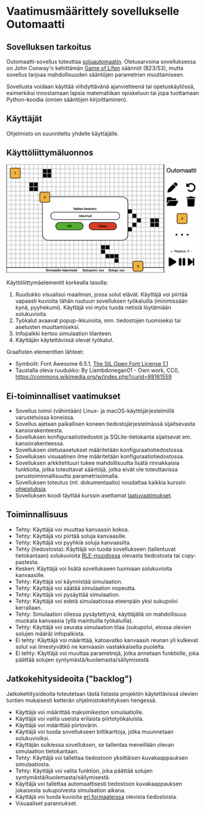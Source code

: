 # Vaatimusmäärittely sovellukselle Outomaatti

## Sovelluksen tarkoitus

Outomaatti-sovellus toteuttaa [soluautomaatin](https://fi.wikipedia.org/wiki/Soluautomaatti). Oletusarvoina sovelluksessa on John Conway'n kehittämän [Game of Lifen](https://fi.wikipedia.org/wiki/Game_of_Life) säännöt (B23/S3), mutta sovellus tarjoaa mahdollisuuden sääntöjen parametrien muuttamiseen.

Sovellusta voidaan käyttää viihdyttävänä ajanvietteenä tai opetuskäytössä, esimerkiksi innostamaan lapsia matematiikan opiskeluun tai jopa tuottamaan Python-koodia (omien sääntöjen kirjoittaminen).

## Käyttäjät

Ohjelmisto on suunniteltu yhdelle käyttäjälle.

## Käyttöliittymäluonnos

![](kuvat/Outomaatti_GUI.001.png)

Käyttöliittymäelementit korkealla tasolla:

1. Ruudukko visualisoi maailman, jossa solut elävät. Käyttäjä voi piirtää vapaasti kuvioita tähän ruutuun sovelluksen työkaluilla (minimissään kynä, pyyhekumi). Käyttäjä voi myös tuoda netistä löytämiään solukuvioita.
2. Työkalut avaavat popup-ikkunoita, mm. tiedostojen tuomiseksi tai asetusten muuttamiseksi.
3. Infopalkki kertoo simulaation tilanteen.
4. Käyttäjän käytettävissä olevat työkalut.

Graafisten elementtien lähteet:
- Symbolit: Font Awesome 6.5.1, [The SIL Open Font License 1.1](https://openfontlicense.org/)
- Taustalla oleva ruudukko: By Liambdonegan01 - Own work, CC0, https://commons.wikimedia.org/w/index.php?curid=89161559

## Ei-toiminnalliset vaatimukset

- Sovellus toimii (vähintään) Linux- ja macOS-käyttöjärjestelmillä varustetuissa koneissa.
- Sovellus ajetaan paikallisen koneen tiedostojärjestelmässä sijaitsevasta kansiorakenteesta.
- Sovelluksen konfiguraatiotiedostot ja SQLite-tietokanta sijaitsevat em. kansiorakenteessa.
- Sovelluksen oletusasetukset määritetään konfiguraatiotiedostossa.
- Sovelluksen visuaalinen ilme määritetään konfiguraatiotiedostossa.
- Sovelluksen arkkitehtuuri tukee mahdollisuutta lisätä rinnakkaisia funktioita, jotka toteuttavat sääntöjä, jotka eivät ole toteuttavissa perustoiminnallisuutta parametrisoimalla.
- Sovelluksen toteutus (ml. dokumentaatio) noudattaa kaikkia kurssin [ohjeistuksia](https://ohjelmistotekniikka-hy.github.io/python/toteutus).
- Sovelluksen koodi täyttää kurssin asettamat [laatuvaatimukset](https://ohjelmistotekniikka-hy.github.io/python/koodin-laatuvaatimukset).

## Toiminnallisuus

- Tehty: Käyttäjä voi muuttaa kanvaasin kokoa.
- Tehty: Käyttäjä voi piirtää soluja kanvaasille.
- Tehty: Käyttäjä voi pyyhkiä soluja kanvaasilta.
- Tehty (tiedostosta): Käyttäjä voi tuoda sovellukseen (tallentuvat tietokantaan) solukuvioita [RLE-muodossa](https://conwaylife.com/wiki/Run_Length_Encoded) olevasta tiedostosta tai copy-pastesta.
- Kesken: Käyttäjä voi lisätä sovellukseen tuomiaan solukuvioita kanvaasille.
- Tehty: Käyttäjä voi käynnistää simulaation.
- Tehty: Käyttäjä voi säätää simulaation nopeutta.
- Tehty: Käyttäjä voi pysäyttää simulaation.
- Tehty: Käyttäjä voi edetä simulaatiossa eteenpäin yksi sukupolvi kerrallaan.
- Tehty: Simulaation ollessa pysäytettynä, käyttäjällä on mahdollisuus muokata kanvaasia (yllä mainituilla työkaluilla).
- Tehty: Käyttäjä voi seurata simulaation tilaa (sukupolvi, elossa olevien solujen määrä) infopalkista.
- Ei tehty: Käyttäjä voi määrittää, katoavatko kanvaasin reunan yli kulkevat solut vai ilmestyvätkö ne kanvaasin vastakkaiselta puolelta.
- Ei tehty: Käyttäjä voi muuttaa parametrejä, jotka annetaan funktiolle, joka päättää solujen syntymästä/kuolemasta/säilymisestä.

## Jatkokehitysideoita ("backlog")

Jatkokehitysideoita toteutetaan tästä listasta projektiin käytettävissä olevien tuntien mukaisesti ketterän ohjelmistokehityksen hengessä.

- Käyttäjä voi määrittää maksimikeston simulaatiolle.
- Käyttäjä voi valita useista erilaista piirtotyökaluista.
- Käyttäjä voi määrittää piirtovärin.
- Käyttäjä voi tuoda sovellukseen bittikarttoja, jotka muunnetaan solukuvioiksi.
- Käyttäjän sulkiessa sovelluksen, se tallentaa meneillään olevan simulaation tietokantaan.
- Tehty: Käyttäjä voi tallettaa tiedostoon yksittäisen kuvakaappauksen simulaatiosta.
- Tehty: Käyttäjä voi valita funktion, joka päättää solujen syntymästä/kuolemasta/säilymisestä.
- Käyttäjä voi tallettaa automaattisesti tiedostoon kuvakaappauksen jokaisesta sukupolvesta simulaation aikana.
- Käyttäjä voi tuoda kuvioita [eri formaateissa](https://conwaylife.com/wiki/File_formats) olevista tiedostoista.
- Visuaaliset parannukset.
